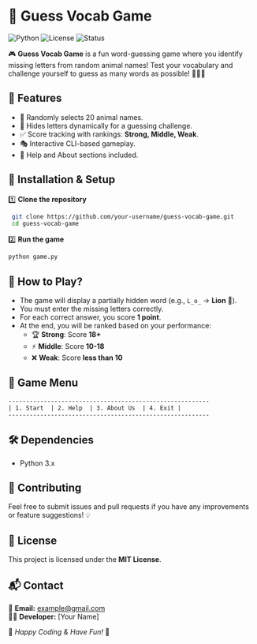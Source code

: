 # 🐾 Guess Vocab Game

![Python](https://img.shields.io/badge/Python-3.x-blue.svg)  ![License](https://img.shields.io/badge/License-MIT-green.svg)  ![Status](https://img.shields.io/badge/Status-Completed-brightgreen.svg)

🎮 **Guess Vocab Game** is a fun word-guessing game where you identify missing letters from random animal names! Test your vocabulary and challenge yourself to guess as many words as possible! 🦁🐯🐶

## 📜 Features
- 🔀 Randomly selects 20 animal names.
- 🔡 Hides letters dynamically for a guessing challenge.
- ✅ Score tracking with rankings: **Strong, Middle, Weak**.
- 🎭 Interactive CLI-based gameplay.
- 📖 Help and About sections included.

## 🚀 Installation & Setup

1️⃣ **Clone the repository**
```sh
 git clone https://github.com/your-username/guess-vocab-game.git
 cd guess-vocab-game
```

2️⃣ **Run the game**
```sh
python game.py
```

## 🎲 How to Play?
- The game will display a partially hidden word (e.g., `L_o_` → **Lion** 🦁).
- You must enter the missing letters correctly.
- For each correct answer, you score **1 point**.
- At the end, you will be ranked based on your performance:
  - 🏆 **Strong**: Score **18+**
  - ⚡ **Middle**: Score **10-18**
  - ❌ **Weak**: Score **less than 10**

## 📘 Game Menu
```
---------------------------------------------------------
| 1. Start  | 2. Help  | 3. About Us  | 4. Exit |
---------------------------------------------------------
```

## 🛠 Dependencies
- Python 3.x

## 🤝 Contributing
Feel free to submit issues and pull requests if you have any improvements or feature suggestions! 💡

## 📜 License
This project is licensed under the **MIT License**.

## 📬 Contact
📧 **Email:** example@gmail.com  
👨‍💻 **Developer:** [Your Name]  

💙 _Happy Coding & Have Fun!_ 🎉

